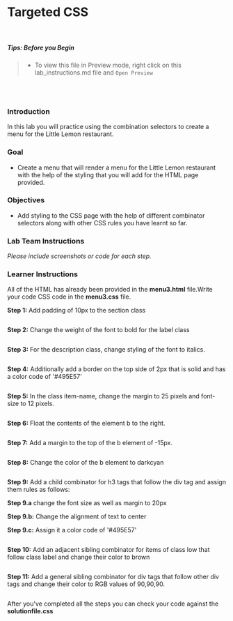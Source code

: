 # Targeted CSS

<br>

##### **Tips: Before you Begin**

> - To view this file in Preview mode, right click on this lab_instructions.md file and `Open Preview`

<br>

<br>

### Introduction

In this lab you will practice using the combination selectors to create a menu for the Little Lemon restaurant.&#x20;

### Goal

- Create a menu that will render a menu for the Little Lemon restaurant with the help of the styling that you will add for the HTML page provided.&#x20;

### Objectives

- Add styling to the CSS page with the help of different combinator selectors along with other CSS rules you have learnt so far.&#x20;

### Lab Team Instructions

_Please include screenshots or code for each step._&#x20;

### Learner Instructions

All of the HTML has already been provided in the **menu3.html** file.Write your code CSS code in the **menu3.css** file.

**Step 1:** Add padding of 10px to the section class

```

```

**Step 2:** Change the weight of the font to bold for the label class

```

```

**Step 3:** For the description class, change styling of the font to italics.&#x20;

```

```

**Step 4:** Additionally add a border on the top side of 2px that is solid and has a color code of '#495E57'&#x20;

```

```

**Step 5:** In the class item-name, change the margin to 25 pixels and font-size to 12 pixels.&#x20;

```

```

**Step 6:** Float the contents of the element b to the right.&#x20;

```

```

**Step 7:** Add a margin to the top of the b element of -15px.&#x20;

```

```

**Step 8:** Change the color of the b element to darkcyan

```

```

**Step 9:** Add a child combinator for h3 tags that follow the div tag and assign them rules as follows:&#x20;

**Step 9.a** change the font size as well as margin to 20px

**Step 9.b:** Change the alignment of text to center

**Step 9.c:** Assign it a color code of '#495E57'&#x20;

```

```

**Step 10:** Add an adjacent sibling combinator for items of class low that follow class label and change their color to brown

```

```

**Step 11:** Add a general sibling combinator for div tags that follow other div tags and change their color to RGB values of 90,90,90.&#x20;

```

```

After you've completed all the steps you can check your code against the **solutionfile.css**
